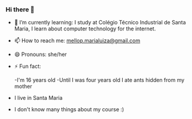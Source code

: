 ### Hi there 👋


- 🌱 I’m currently learning:
    I study at Colégio Técnico Industrial de Santa Maria, I learn about computer technology for the internet.
    
- 📫 How to reach me: 
  mellop.marialuiza@gmail.com

- 😄 Pronouns: 
  she/her
 
- ⚡ Fun fact:

  -I'm 16 years old
 -Until I was four years old I ate ants hidden from my mother
- I live in Santa Maria
- I don't know many things about my course :)










<!--
**mariamello/mariamello** is a ✨ _special_ ✨ repository because its `README.md` (this file) appears on your GitHub profile.



-->
